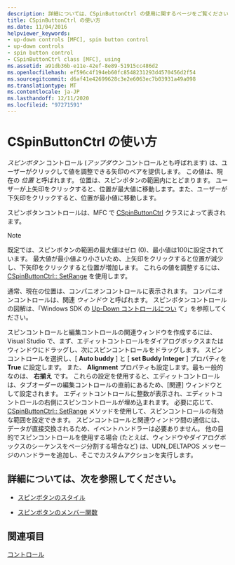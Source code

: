 ```yaml
---
description: 詳細については、CSpinButtonCtrl の使用に関するページをご覧ください。
title: CSpinButtonCtrl の使い方
ms.date: 11/04/2016
helpviewer_keywords:
- up-down controls [MFC], spin button control
- up-down controls
- spin button control
- CSpinButtonCtrl class [MFC], using
ms.assetid: a91db36b-e11e-42ef-8e89-51915cc486d2
ms.openlocfilehash: ef596c4f194eb60fc8548231293d4570456d2f54
ms.sourcegitcommit: d6af41e42699628c3e2e6063ec7b03931a49a098
ms.translationtype: MT
ms.contentlocale: ja-JP
ms.lasthandoff: 12/11/2020
ms.locfileid: "97271591"
---
```

# <a name="using-cspinbuttonctrl"></a>CSpinButtonCtrl の使い方

*スピンボタン* コントロール (*アップダウン* コントロールとも呼ばれます) は、ユーザーがクリックして値を調整できる矢印のペアを提供します。 この値は、現在の *位置* と呼ばれます。 位置は、スピンボタンの範囲内にとどまります。 ユーザーが上矢印をクリックすると、位置が最大値に移動します。また、ユーザーが下矢印をクリックすると、位置が最小値に移動します。

スピンボタンコントロールは、MFC で [CSpinButtonCtrl](../mfc/reference/cspinbuttonctrl-class.md) クラスによって表されます。

> [!NOTE]
> 既定では、スピンボタンの範囲の最大値はゼロ (0)、最小値は100に設定されています。 最大値が最小値より小さいため、上矢印をクリックすると位置が減少し、下矢印をクリックすると位置が増加します。 これらの値を調整するには、 [CSpinButtonCtrl:: SetRange](../mfc/reference/cspinbuttonctrl-class.md#setrange) を使用します。

通常、現在の位置は、コンパニオンコントロールに表示されます。 コンパニオンコントロールは、関連 *ウィンドウ* と呼ばれます。 スピンボタンコントロールの図解は、「Windows SDK の [Up-Down コントロールについ](/windows/win32/Controls/up-down-controls) て」を参照してください。

スピンコントロールと編集コントロールの関連ウィンドウを作成するには、Visual Studio で、まず、エディットコントロールをダイアログボックスまたはウィンドウにドラッグし、次にスピンコントロールをドラッグします。 スピンコントロールを選択し、[ **Auto buddy** ] と [ **set Buddy Integer** ] プロパティを **True** に設定します。 また、 **Alignment** プロパティも設定します。最も一般的なのは、 **右揃え** です。 これらの設定を使用すると、エディットコントロールは、タブオーダーの編集コントロールの直前にあるため、[関連] ウィンドウとして設定されます。 エディットコントロールに整数が表示され、エディットコントロールの右側にスピンコントロールが埋め込まれます。 必要に応じて、 [CSpinButtonCtrl:: SetRange](../mfc/reference/cspinbuttonctrl-class.md#setrange) メソッドを使用して、スピンコントロールの有効な範囲を設定できます。 スピンコントロールと関連ウィンドウ間の通信には、データが直接交換されるため、イベントハンドラーは必要ありません。 他の目的でスピンコントロールを使用する場合 (たとえば、ウィンドウやダイアログボックスのシーケンスをページ分割する場合など) は、UDN_DELTAPOS メッセージのハンドラーを追加し、そこでカスタムアクションを実行します。

## <a name="what-do-you-want-to-know-more-about"></a>詳細については、次を参照してください。

- [スピンボタンのスタイル](../mfc/spin-button-styles.md)

- [スピンボタンのメンバー関数](../mfc/spin-button-member-functions.md)

## <a name="see-also"></a>関連項目

[コントロール](../mfc/controls-mfc.md)
